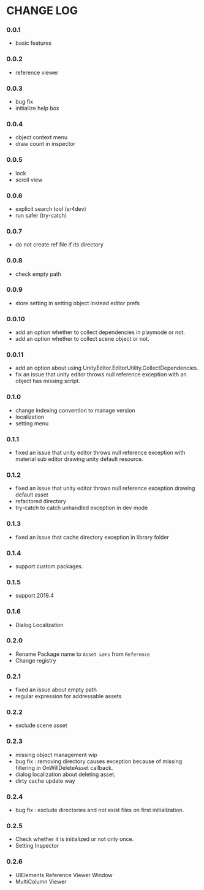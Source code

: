# CHANGE LOG

### 0.0.1

- basic features

### 0.0.2

- reference viewer

### 0.0.3

- bug fix
- initialize help box

### 0.0.4

- object context menu
- draw count in inspector

### 0.0.5

- lock
- scroll view

### 0.0.6

- explicit search tool (sr4dev)
- run safer (try-catch)

### 0.0.7

- do not create ref file if its directory

### 0.0.8

- check empty path

### 0.0.9

- store setting in setting object instead editor prefs

### 0.0.10

- add an option whether to collect dependencies in playmode or not.
- add an option whether to collect scene object or not.

### 0.0.11

- add an option about using UnityEditor.EditorUtility.CollectDependencies.
- fix an issue that unity editor throws null reference exception with an object has missing script.

### 0.1.0

- change indexing convention to manage version
- localization
- setting menu

### 0.1.1

- fixed an issue that unity editor throws null reference exception with material sub editor drawing unity default resource.

### 0.1.2

- fixed an issue that unity editor throws null reference exception drawing default asset
- refactored directory
- try-catch to catch unhandled exception in dev mode 

### 0.1.3

- fixed an issue that cache directory exception in library folder

### 0.1.4

- support custom packages.

### 0.1.5
- support 2019.4

### 0.1.6

- Dialog Localization

### 0.2.0

- Rename Package name to `Asset Lens` from `Reference`
- Change registry

### 0.2.1

- fixed an issue about empty path
- regular expression for addressable assets

### 0.2.2

- exclude scene asset

### 0.2.3

- missing object management wip
- bug fix : removing directory causes exception because of missing filtering in OnWillDeleteAsset callback.
- dialog localization about deleting asset.
- dirty cache update way

### 0.2.4
- bug fix : exclude directories and not exist files on first initialization.

### 0.2.5
- Check whether it is initialized or not only once.
- Setting Inspector

### 0.2.6
- UIElements Reference Viewer Window
- MultiColumn Viewer